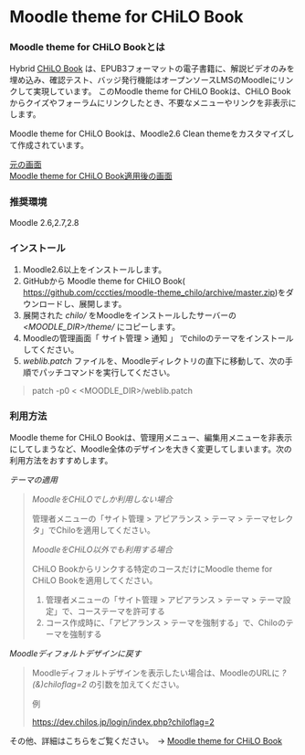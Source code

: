# Moodle theme for CHiLO Book

### Moodle theme for CHiLO Bookとは

Hybrid [CHiLO Book](https://github.com/cccties/CHiLO-Producer/wiki) は、EPUB3フォーマットの電子書籍に、解説ビデオのみを埋め込み、確認テスト、バッジ発行機能はオープンソースLMSのMoodleにリンクして実現しています。
 このMoodle theme for CHiLO Bookは、CHiLO Bookからクイズやフォーラムにリンクしたとき、不要なメニューやリンクを非表示にします。
 
 Moodle theme for CHiLO Bookは、Moodle2.6 Clean themeをカスタマイズして作成されています。

[元の画面](image1.png)  
[Moodle theme for CHiLO Book適用後の画面](image2.png)  

### 推奨環境

Moodle 2.6,2.7,2.8

### インストール

1. Moodle2.6以上をインストールします。
2. GitHubから Moodle theme for CHiLO Book( https://github.com/cccties/moodle-theme_chilo/archive/master.zip)をダウンロードし、展開します。
3. 展開された _chilo/_ をMoodleをインストールしたサーバーの _<MOODLE_DIR>/theme/_ にコピーします。
4. Moodleの管理画面「 サイト管理 > 通知 」 でchiloのテーマをインストールしてください。
5. _weblib.patch_ ファイルを、Moodleディレクトリの直下に移動して、次の手順でパッチコマンドを実行してください。

> patch -p0 < <MOODLE_DIR>/weblib.patch

### 利用方法

Moodle theme for CHiLO Bookは、管理用メニュー、編集用メニューを非表示にしてしまうなど、Moodle全体のデザインを大きく変更してしまいます。次の利用方法をおすすめします。

*テーマの適用*

> *MoodleをCHiLOでしか利用しない場合*
> 
> 管理者メニューの「サイト管理 > アピアランス > テーマ > テーマセレクタ」でChiloを適用してください。
> 
> *MoodleをCHiLO以外でも利用する場合*
> 
> CHiLO Bookからリンクする特定のコースだけにMoodle theme for CHiLO Bookを適用してください。
> 
> 1. 管理者メニューの「サイト管理 > アピアランス > テーマ > テーマ設定」で、コーステーマを許可する
> 2. コース作成時に、「アピアランス > テーマを強制する」で、Chiloのテーマを強制する

*Moodleディフォルトデザインに戻す*
> 
> Moodleディフォルトデザインを表示したい場合は、MoodleのURLに _?(&)chiloflag=2_ の引数を加えてください。
> 
> 例
> 
> https://dev.chilos.jp/login/index.php?chiloflag=2



その他、詳細はこちらをご覧ください。　-> [Moodle theme for CHiLO Book](https://github.com/cccties/moodle-theme_chilo/wiki)
